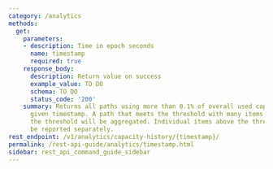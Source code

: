 ```yaml
---
category: /analytics
methods:
  get:
    parameters:
    - description: Time in epoch seconds
      name: timestamp
      required: true
    response_body:
      description: Return value on success
      example_value: TO DO
      schema: TO DO
      status_code: '200'
    summary: Returns all paths using more than 0.1% of overall used capacity at a
      given timestamp. A path that meets the threshold with many items smaller than
      the threshold will be aggregated. Individual items above the threshold will
      be reported separately.
rest_endpoint: /v1/analytics/capacity-history/{timestamp}/
permalink: /rest-api-guide/analytics/timestamp.html
sidebar: rest_api_command_guide_sidebar
---
```

